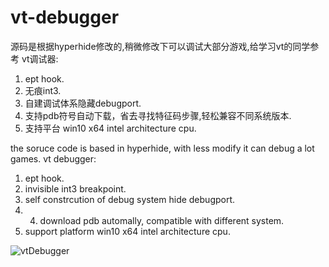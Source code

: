 # vt-debugger
源码是根据hyperhide修改的,稍微修改下可以调试大部分游戏,给学习vt的同学参考
vt调试器:
1. ept hook.
2. 无痕int3.
3. 自建调试体系隐藏debugport.
4. 支持pdb符号自动下载，省去寻找特征码步骤,轻松兼容不同系统版本.
5. 支持平台 win10 x64 intel architecture cpu.

the soruce code is based in hyperhide, with less modify it can debug a lot games.
vt debugger:
1. ept hook.
2. invisible int3 breakpoint.
3. self constrcution of debug system hide debugport.
4. 4. download pdb automally, compatible with different system.
5. support platform win10 x64 intel architecture cpu.

![vtDebugger](https://user-images.githubusercontent.com/22963370/172332062-c2093279-8377-41ae-ace0-bc52a389b974.png)
